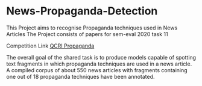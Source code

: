 # News-Propaganda-Detection
This Project aims to recognise Propaganda techniques used in News Articles
The Project consists of papers for sem-eval 2020 task 11

Competition Link [QCRI Propaganda](https://propaganda.qcri.org/semeval2020-task11/)

The overall goal of the shared task is to produce models capable of spotting text fragments in which propaganda techniques are used in a news article. A compiled corpus of about 550 news articles with fragments containing one out of 18 propaganda techniques have been annotated.
